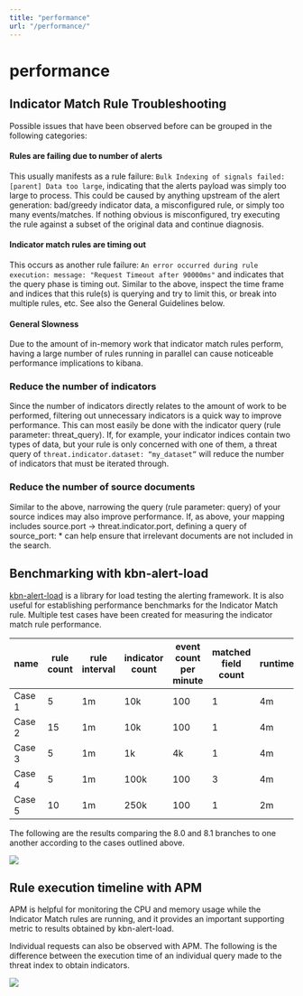 ```yaml
---
title: "performance"
url: "/performance/"
---
```

# performance
## Indicator Match Rule Troubleshooting
Possible issues that have been observed before can be grouped in the following categories:
#### Rules are failing due to number of alerts

This usually manifests as a rule failure: `Bulk Indexing of signals failed: [parent] Data too large`, indicating that the alerts payload was simply too large to process. This could be caused by anything upstream of the alert generation: bad/greedy indicator data, a misconfigured rule, or simply too many events/matches. If nothing obvious is misconfigured, try executing the rule against a subset of the original data and continue diagnosis.

#### Indicator match rules are timing out

This occurs as another rule failure: `An error occurred during rule execution: message: "Request Timeout after 90000ms"` and indicates that the query phase is timing out. Similar to the above, inspect the time frame and indices that this rule(s) is querying and try to limit this, or break into multiple rules, etc. See also the General Guidelines below.

#### General Slowness

Due to the amount of in-memory work that indicator match rules perform, having a large number of rules running in parallel can cause noticeable performance implications to kibana.
   
### Reduce the number of indicators
Since the number of indicators directly relates to the amount of work to be performed, filtering out unnecessary indicators is a quick way to improve performance. This can most easily be done with the indicator query (rule parameter: threat_query). If, for example, your indicator indices contain two types of data, but your rule is only concerned with one of them, a threat query of `threat.indicator.dataset: “my_dataset”` will reduce the number of indicators that must be iterated through.
### Reduce the number of source documents
Similar to the above, narrowing the query (rule parameter: query) of your source indices may also improve performance. If, as above, your mapping includes source.port -> threat.indicator.port, defining a query of source_port: * can help ensure that irrelevant documents are not included in the search.

## Benchmarking with kbn-alert-load
[kbn-alert-load](https://github.com/elastic/kbn-alert-load) is a library for load testing the alerting framework. It is also useful for establishing performance benchmarks for the Indicator Match rule. 
Multiple test cases have been created for measuring the indicator match rule performance. 

|name|rule count|rule interval|indicator count|event count per minute|matched field count|runtime|
|---|---|---|---|---|---|---|
|Case 1|5|1m|10k|100|1|4m|
|Case 2|15|1m|10k|100|1|4m|
|Case 3|5|1m|1k|4k|1|4m|
|Case 4|5|1m|100k|100|3|4m|
|Case 5|10|1m|250k|100|1|2m|

The following are the results comparing the 8.0 and 8.1 branches to one another according to the cases outlined above.

<img style="max-width:600px;" src="https://ecezalp.github.io/cti-docs-demo/public/images/benchmark.png"/>

## Rule execution timeline with APM
APM is helpful for monitoring the CPU and memory usage while the Indicator Match rules are running, and it provides an important supporting metric to results obtained by kbn-alert-load.

Individual requests can also be observed with APM. The following is the difference between the execution time of an individual query made to the threat index to obtain indicators. 

<img style="max-width:600px;" src="https://ecezalp.github.io/cti-docs-demo/public/images/apm.png"/>

